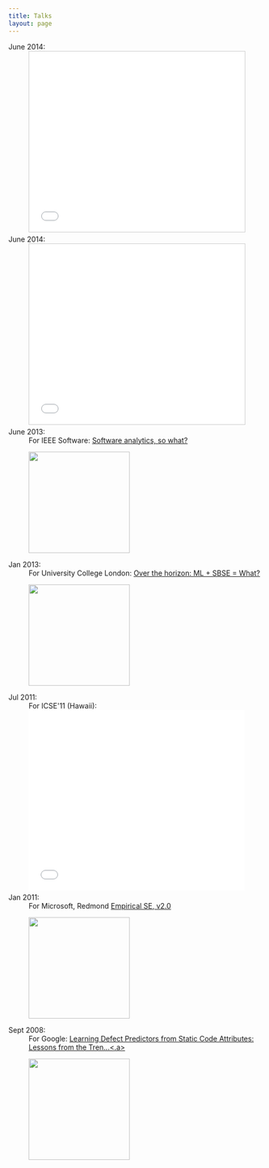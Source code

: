 ```yaml
---
title: Talks
layout: page
---
```


<dl>

<dt>June 2014:
<dd> 

<iframe src="//www.slideshare.net/slideshow/embed_code/35231317"
width="427" height="356" frameborder="0"
marginwidth="0" marginheight="0" scrolling="no"
style="border:1px solid #CCC; border-width:1px;
margin-bottom:5px; max-width: 100%;"
allowfullscreen> </iframe> 
<!--- div style="margin-bottom:5px"> <strong> 
<a href="https://www.slideshare.net/timmenzies/the-art-and-science-of-analyzing-software-data"
title="The Art and Science of Analyzing Software
Data" target="_blank">The Art and Science of
Analyzing Software Data</a> </strong>
from <strong><a href="http://www.slideshare.net/timmenzies"
target="_blank">CS, NcState</a></strong> </div --->

<dt>June 2014:
<dd>
<iframe src="//www.slideshare.net/slideshow/embed_code/35231172" width="427" height="356" frameborder="0" marginwidth="0" marginheight="0" scrolling="no" style="border:1px solid #CCC; border-width:1px; margin-bottom:5px; max-width: 100%;" allowfullscreen> </iframe> <!--- div style="margin-bottom:5px"> <strong> <a href="https://www.slideshare.net/timmenzies/metrics-matter" title="What Metrics Matter? " target="_blank">What Metrics Matter? </a> </strong> from <strong><a href="http://www.slideshare.net/timmenzies" target="_blank">CS, NcState</a></strong> </div --->

<dt>June 2013: 
<dd>For IEEE Software: 
<a href="http://www.youtube.com/watch?v=nO6X0azR0nw">Software analytics, so what?</a>

<p>
<a href="http://www.youtube.com/watch?v=nO6X0azR0nw"><img 
	src="img/talk-ieee.png" width=200></a>


<dt>Jan 2013:
<dd>For University College London: 
<a href="http://menzies.us/talks/ucl13">Over the horizon: ML + SBSE = What?</a>

<p><a href="http://menzies.us/talks/ucl13"><img 
	src="http://menzies.us/img/timmcow.png" width=200></a>

<dt>Jul 2011:
<dd>For ICSE'11 (Hawaii):<br>

<iframe src="//www.slideshare.net/slideshow/embed_code/6690764" width="427" height="356" frameborder="0" marginwidth="0" marginheight="0" scrolling="no" style="border:1px ; border-width:1px; margin-bottom:5px; max-width: 100%;" allowfullscreen> </iframe>

<dt>Jan 2011: 
<dd>For Microsoft, Redmond 
<a href="http://ai-at-wvu.blogspot.com/2011/01/talk-at-microsoft-research-jan-27-2011.html">Empirical SE, v2.0</a>


<p>
<a href=http://ai-at-wvu.blogspot.com/2011/01/talk-at-microsoft-research-jan-27-2011.html"><img 
	src="http://2.bp.blogspot.com/_5hXLvxBpB5s/TUKYJVk986I/AAAAAAAAAPg/wIoubWt6Uxw/s320/Screen+shot+2011-01-28+at+2.01.49+AM.png" width=200></a>


   
<dt>
Sept 2008:
<dd>
For Google: 
<a href="http://www.youtube.com/watch?v=vrvRsZsoMp8&eurl=http://menzies.us/">
Learning Defect Predictors from Static Code Attributes: Lessons from the Tren...<.a>

<p>
<a href="http://goo.gl/cxct0H"><img 
	src="img/talk-google.png" width=200></a>
